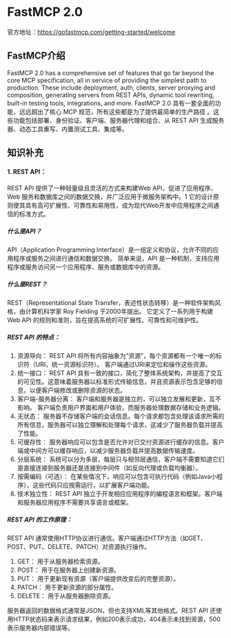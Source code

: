 # FastMCP 2.0
官方地址：https://gofastmcp.com/getting-started/welcome

## FastMCP介绍

FastMCP 2.0 has a comprehensive set of features that go far beyond the core MCP specification, all in service of providing the simplest path to production. These include deployment, auth, clients, server proxying and composition, generating servers from REST APIs, dynamic tool rewriting, built-in testing tools, integrations, and more.
FastMCP 2.0 具有一套全面的功能，远远超出了核心 MCP 规范，所有这些都是为了提供最简单的生产路径 。这些功能包括部署、身份验证、客户端、服务器代理和组合、从 REST API 生成服务器、动态工具重写、内置测试工具、集成等。

## 知识补充

#### 1. REST API：

   REST API 提供了一种轻量级且灵活的方式来构建Web API，促进了应用程序、Web 服务和数据库之间的数据交换，并广泛应用于微服务架构中。1 它的设计原则使其具有高可扩展性、可靠性和易用性，成为现代Web开发中应用程序之间通信的标准方式。
   
##### 什么是API？
API（Application Programming Interface）是一组定义和协议，允许不同的应用程序或服务之间进行通信和数据交换。 简单来说，API 是一种机制，支持应用程序或服务访问另一个应用程序、服务或数据库中的资源。

##### 什么是REST？
REST（Representational State Transfer，表述性状态转移）是一种软件架构风格，由计算机科学家 Roy Fielding 于2000年提出。 它定义了一系列用于构建Web API 的规则和准则，旨在提高系统的可扩展性、可靠性和可维护性。

##### REST API 的特点：
1.  资源导向： REST API 将所有内容抽象为“资源”，每个资源都有一个唯一的标识符（URI，统一资源标识符）。 客户端通过URI来定位和操作这些资源。
2.  统一接口： REST API 具有一致的接口，简化了整体系统架构，并提高了交互的可见性。这意味着服务器以标准形式传输信息，并且资源表示包含足够的信息，以便客户端修改或删除资源的状态。
3.  客户端-服务器分离： 客户端和服务器是独立的，可以独立发展和更新，互不影响。 客户端负责用户界面和用户体验，而服务器处理数据存储和业务逻辑。
4.  无状态： 服务器不存储客户端的会话信息。每个请求都包含处理该请求所需的所有信息，服务器可以独立理解和处理每个请求，这减少了服务器负载并提高了性能。
5.  可缓存性： 服务器响应可以包含是否允许对已交付资源进行缓存的信息。客户端或中间方可以缓存响应，以减少服务器负载并提高数据传输速度。
6.  分层系统： 系统可以分为多层，每层只与相邻层通信，客户端不需要知道它们是直接连接到服务器还是连接到中间件（如反向代理或负载均衡器）。
7.  按需编码（可选）： 在某些情况下，响应可以包含可执行代码（例如Java小程序），这些代码只应按需运行，以扩展客户端功能。
8.  技术独立性： REST API 独立于开发相应应用程序的编程语言和框架。客户端和服务器应用程序不需要共享语言或框架。

##### REST API 的工作原理：
REST API 通常使用HTTP协议进行通信。客户端通过HTTP方法（如GET、POST、PUT、DELETE、PATCH）对资源执行操作。
1.  GET： 用于从服务器检索资源。
2.  POST： 用于在服务器上创建新资源。
3.  PUT： 用于更新现有资源（客户端提供改变后的完整资源）。
4.  PATCH： 用于更新资源的部分属性。
5.  DELETE： 用于从服务器删除资源。

服务器返回的数据格式通常是JSON，但也支持XML等其他格式。REST API 还使用HTTP状态码来表示请求结果，例如200表示成功，404表示未找到资源，500表示服务器内部错误等。
